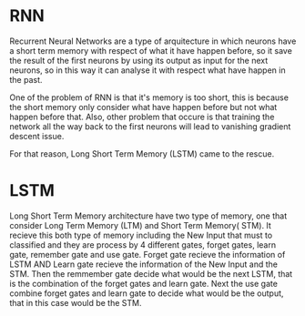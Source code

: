 # RNN

Recurrent Neural Networks are a type of arquitecture in which neurons have a short term memory with respect of what it have happen before, so it save the result of the first neurons by using its output as input for the next neurons, so in this way it can analyse it with respect what have happen in the past.

One of the problem of RNN is that it's memory is too short, this is because the short memory only consider what have happen before but not what happen before that. Also, other problem that occure is that training the network all the way back to the first neurons will lead to vanishing gradient descent issue.

For that reason, Long Short Term Memory (LSTM) came to the rescue.

# LSTM

Long Short Term Memory architecture have two type of memory, one that consider Long Term Memory (LTM) and Short Term Memory( STM). It recieve this both type of memory including the New Input that must to classified and they are process by 4 different gates, forget gates, learn gate, remember gate and use gate. Forget gate recieve the information of LSTM AND Learn gate recieve the information of the New Input and the STM. Then the remmember gate decide what would be the next LSTM, that is the combination of the forget gates and learn gate. Next the use gate combine forget gates and learn gate to decide what would be the output, that in this case would be the STM.
